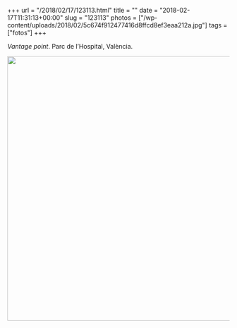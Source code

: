 +++
url = "/2018/02/17/123113.html"
title = ""
date = "2018-02-17T11:31:13+00:00"
slug = "123113"
photos = ["/wp-content/uploads/2018/02/5c674f912477416d8ffcd8ef3eaa212a.jpg"]
tags = ["fotos"]
+++

*Vantage point*. Parc de l’Hospital, València.

<img src="/wp-content/uploads/2018/02/5c674f912477416d8ffcd8ef3eaa212a.jpg" width="600" height="600" />
